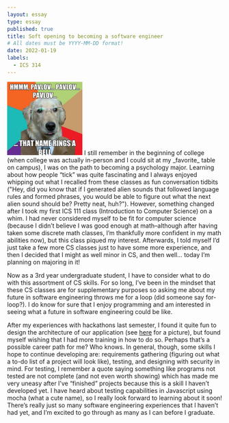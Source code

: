 ```yaml
---
layout: essay
type: essay
published: true
title: Soft opening to becoming a software engineer
# All dates must be YYYY-MM-DD format!
date: 2022-01-19
labels:
  - ICS 314
---
```


<img class="ui right floated rounded image" width="35%" src="../images/PSYMeme.jpeg">
I still remember in the beginning of college (when college was actually in-person and I could sit at my _favorite_ table on campus), I was on the path to becoming a psychology major. Learning about how people “tick” was quite fascinating and I always enjoyed whipping out what I recalled from these classes as fun conversation tidbits ("Hey, did you know that if I generated alien sounds that followed language rules and formed phrases, you would be able to figure out what the next alien sound should be? Pretty neat, huh?"). However, something changed after I took my first ICS 111 class (Introduction to Computer Science) on a whim. I had never considered myself to be fit for computer science (because I didn’t believe I was good enough at math–although after having taken some discrete math classes, I’m thankfully more confident in my math abilities now), but this class piqued my interest. Afterwards, I told myself I’d just take a few more CS classes just to have some more experience, and then I decided that I might as well minor in CS, and then well… today I’m planning on majoring in it! 

Now as a 3rd year undergraduate student, I have to consider what to do with this assortment of CS skills. For so long, I’ve been in the mindset that these CS classes are for supplementary purposes so asking me about my future in software engineering throws me for a loop (did someone say for-loop?). I do know for sure that I enjoy programming and am interested in seeing what a future in software engineering could be like.

After my experiences with hackathons last semester, I found it quite fun to design the architecture of our application (see [here](https://alyssia-chen.github.io/projects/proxamie) for a picture), but found myself wishing that I had more training in how to do so. Perhaps that’s a possible career path for me? Who knows. In general, though, some skills I hope to continue developing are: requirements gathering (figuring out what a to-do list of a project will look like), testing, and designing with security in mind. For testing, I remember a quote saying something like programs not tested are not complete (and not even worth showing) which has made me very uneasy after I’ve “finished” projects because this is a skill I haven’t developed yet. I have heard about testing capabilities in Javascript using mocha (what a cute name), so I really look forward to learning about it soon! There’s really just so many software engineering experiences that I haven’t had yet, and I’m excited to go through as many as I can before I graduate. 
